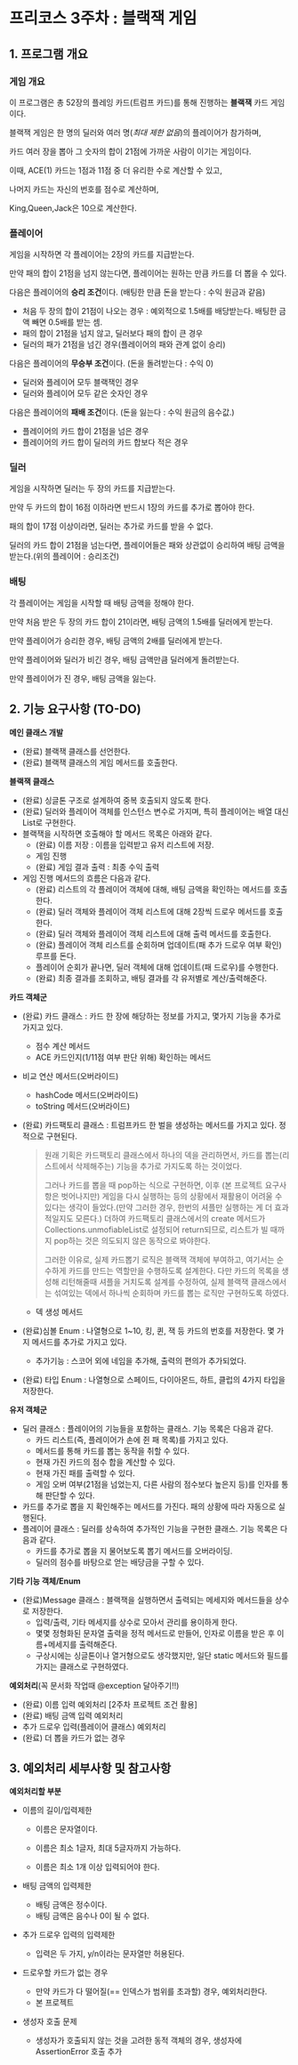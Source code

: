 # 프리코스 3주차 : 블랙잭 게임



## 1. 프로그램 개요



### 게임 개요

이 프로그램은 총 52장의 플레잉 카드(트럼프 카드)를 통해 진행하는 **블랙잭** 카드 게임 이다.

블랙잭 게임은 한 명의 딜러와 여러 명(*최대 제한 없음*)의 플레이어가 참가하며,

카드 여러 장을 뽑아 그 숫자의 합이 21점에 가까운 사람이 이기는 게임이다.

이때, ACE(1) 카드는 1점과 11점 중 더 유리한 수로 계산할 수 있고,

나머지 카드는 자신의 번호를 점수로 계산하며,

King,Queen,Jack은 10으로 계산한다.



### 플레이어

게임을 시작하면 각 플레이어는 2장의 카드를 지급받는다.

만약 패의 합이 21점을 넘지 않는다면, 플레이어는 원하는 만큼 카드를 더 뽑을 수 있다.

다음은 플레이어의 **승리 조건**이다. (배팅한 만큼 돈을 받는다 : 수익 원금과 같음)

- 처음 두 장의 합이 21점이 나오는 경우 : 예외적으로 1.5배를 배당받는다. 배팅한 금액 빼면 0.5배를 받는 셈.
- 패의 합이 21점을 넘지 않고, 딜러보다 패의 합이 큰 경우
- 딜러의 패가 21점을 넘긴 경우(플레이어의 패와 관계 없이 승리)

다음은 플레이어의 **무승부 조건**이다. (돈을 돌려받는다 : 수익 0)

- 딜러와 플레이어 모두 블랙잭인 경우
- 딜러와 플레이어 모두 같은 숫자인 경우

다음은 플레이어의 **패배 조건**이다. (돈을 잃는다 : 수익 원금의 음수값.)

- 플레이어의 카드 합이 21점을 넘은 경우
- 플레이어의 카드 합이 딜러의 카드 합보다 적은 경우



### 딜러

게임을 시작하면 딜러는 두 장의 카드를 지급받는다.

만약 두 카드의 합이 16점 이하라면 반드시 1장의 카드를 추가로 뽑아야 한다.

패의 합이 17점 이상이라면, 딜러는 추가로 카드를 받을 수 없다.

딜러의 카드 합이 21점을 넘는다면, 플레이어들은 패와 상관없이 승리하여 배팅 금액을 받는다.(위의 플레이어 : 승리조건)



### 배팅

각 플레이어는 게임을 시작할 때 배팅 금액을 정해야 한다.

만약 처음 받은 두 장의 카드 합이 21이라면, 배팅 금액의 1.5배를 딜러에게 받는다.

만약 플레이어가 승리한 경우, 배팅 금액의 2배를 딜러에게 받는다.

만약 플레이어와 딜러가 비긴 경우, 배팅 금액만큼 딜러에게 돌려받는다.

만약 플레이어가 진 경우, 배팅 금액을 잃는다.





## 2. 기능 요구사항 (TO-DO)



**메인 클래스 개발**

- (완료) 블랙잭 클래스를 선언한다.
- (완료) 블랙잭 클래스의 게임 메서드를 호출한다.



**블랙잭 클래스**

- (완료) 싱글톤 구조로 설계하여 중복 호출되지 않도록 한다.
- (완료) 딜러와 플레이어 객체를 인스턴스 변수로 가지며, 특히 플레이어는 배열 대신 List로 구현한다.
- 블랙잭을 시작하면 호출해야 할 메서드 목록은 아래와 같다.
  - (완료) 이름 저장 : 이름을 입력받고 유저 리스트에 저장. 
  - 게임 진행
  - (완료) 게임 결과 출력 : 최종 수익 출력
- 게임 진행 메서드의 흐름은 다음과 같다.
  - (완료) 리스트의 각 플레이어 객체에 대해, 배팅 금액을 확인하는 메서드를 호출한다.
  - (완료) 딜러 객체와 플레이어 객체 리스트에 대해 2장씩 드로우 메서드를 호출한다.
  - (완료) 딜러 객체와 플레이어 객체 리스트에 대해 출력 메서드를 호출한다.
  - (완료) 플레이어 객체 리스트를 순회하며 업데이트(패 추가 드로우 여부 확인) 루프를 돈다.
  - 플레이어 순회가 끝나면, 딜러 객체에 대해 업데이트(패 드로우)를 수행한다.
  - (완료) 최종 결과를 조회하고, 배팅 결과를 각 유저별로 계산/출력해준다.



**카드 객체군**

- (완료) 카드 클래스 : 카드 한 장에 해당하는 정보를 가지고, 몇가지 기능을 추가로 가지고 있다.
  
  - 점수 계산 메서드
  - ACE 카드인지(1/11점 여부 판단 위해) 확인하는 메서드
- 비교 연산 메서드(오버라이드)
  - hashCode 메서드(오버라이드)
  - toString 메서드(오버라이드)
  
- (완료) 카드팩토리 클래스 : 트럼프카드 한 벌을 생성하는 메서드를 가지고 있다. 정적으로 구현된다.

  > 원래 기획은 카드팩토리 클래스에서 하나의 덱을 관리하면서, 카드를 뽑는(리스트에서 삭제해주는) 기능을 추가로 가지도록 하는 것이었다.
  >
  > 그러나 카드를 뽑을 때 pop하는 식으로 구현하면, 이후 (본 프로젝트 요구사항은 벗어나지만) 게임을 다시 실행하는 등의 상황에서 재활용이 어려울 수 있다는 생각이 들었다.(만약 그러한 경우, 한번의 셔플만 실행하는 게 더 효과적일지도 모른다.)
  > 더하여 카드팩토리 클래스에서의 create 메서드가 Collections.unmofiableList로 설정되어 return되므로, 리스트가 빌 때까지 pop하는 것은 의도되지 않은 동작으로 봐야한다.
  >
  > 그러한 이유로, 실제 카드뽑기 로직은 블랙잭 객체에 부여하고, 여기서는 순수하게 카드를 만드는 역할만을 수행하도록 설계한다. 다만 카드의 목록을 생성해 리턴해줄때 셔플을 거치도록 설계를 수정하여, 실제 블랙잭 클래스에서는 섞여있는 덱에서 하나씩 순회하며 카드를 뽑는 로직만 구현하도록 하였다.

  - 덱 생성 메서드

- (완료)심볼 Enum : 나열형으로 1~10, 킹, 퀸, 잭 등 카드의 번호를 저장한다. 몇 가지 메서드를 추가로 가지고 있다.

  - 추가기능 : 스코어 외에 네임을 추가해, 출력의 편의가 추가되었다.

- (완료) 타입 Enum : 나열형으로 스페이드, 다이아몬드, 하트, 클럽의 4가지 타입을 저장한다.



**유저 객체군**

- 딜러 클래스 : 플레이어의 기능들을 포함하는 클래스. 기능 목록은 다음과 같다.
  - 카드 리스트(즉, 플레이어가 손에 쥔 패 목록)를 가지고 있다.
  - 메서드를 통해 카드를 뽑는 동작을 취할 수 있다.
  - 현재 가진 카드의 점수 합을 계산할 수 있다.
  - 현재 가진 패를 출력할 수 있다.
  - 게임 오버 여부(21점을 넘었는지, 다른 사람의 점수보다 높은지 등)를 인자를 통해 판단할 수 있다.
- 카드를 추가로 뽑을 지 확인해주는 메서드를 가진다. 패의 상황에 따라 자동으로 실행된다.
- 플레이어 클래스 : 딜러를 상속하여 추가적인 기능을 구현한 클래스. 기능 목록은 다음과 같다.
  - 카드를 추가로 뽑을 지 물어보도록 뽑기 메서드를 오버라이딩.
  - 딜러의 점수를 바탕으로 얻는 배당금을 구할 수 있다.

**기타 기능 객체/Enum**

- (완료)Message 클래스 : 블랙잭을 실행하면서 출력되는 메세지와 메서드들을 상수로 저장한다.
  - 입력/출력, 기타 메세지를 상수로 모아서 관리를 용이하게 한다.
  - 몇몇 정형화된 문자열 출력을 정적 메서드로 만들어, 인자로 이름을 받은 후 이름+메세지를 출력해준다. 
  - 구상시에는 싱글톤이나 열거형으로도 생각했지만, 일단 static 메서드와 필드를 가지는 클래스로 구현하였다. 



**예외처리**(꼭 문서화 작업때 @exception 달아주기!!)

- (완료) 이름 입력 예외처리 [2주차 프로젝트 조건 활용] 
- (완료) 배팅 금액 입력 예외처리
- 추가 드로우 입력(플레이어 클래스) 예외처리
- (완료) 더 뽑을 카드가 없는 경우



## 3. 예외처리 세부사항 및 참고사항

**예외처리할 부분**

- 이름의 길이/입력제한

  - 이름은 문자열이다.

  - 이름은 최소 1글자, 최대 5글자까지 가능하다.
  - 이름은 최소 1개 이상 입력되어야 한다.
- 배팅 금액의 입력제한
  - 배팅 금액은 정수이다.
  - 배팅 금액은 음수나 0이 될 수 없다.
- 추가 드로우 입력의 입력제한
  - 입력은 두 가지, y/n이라는 문자열만 허용된다.
- 드로우할 카드가 없는 경우
  - 만약 카드가 다 떨어질(== 인덱스가 범위를 초과할) 경우, 예외처리한다.
  - 본 프로젝트
- 생성자 호출 문제
  - 생성자가 호출되지 않는 것을 고려한 동적 객체의 경우, 생성자에 AssertionError 호출 추가
